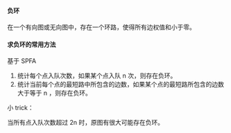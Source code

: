 #### 负环

在一个有向图或无向图中，存在一个环路，使得所有边权值和小于零。

#### 求负环的常用方法

基于 SPFA

1. 统计每个点入队次数，如果某个点入队 n 次，则存在负环。
2. 统计当前每个点的最短路中所包含的边数，如果某个点的最短路所包含的边数大于等于 n ，则存在负环。

小 trick：

当所有点入队次数超过 2n 时，原图有很大可能存在负环。